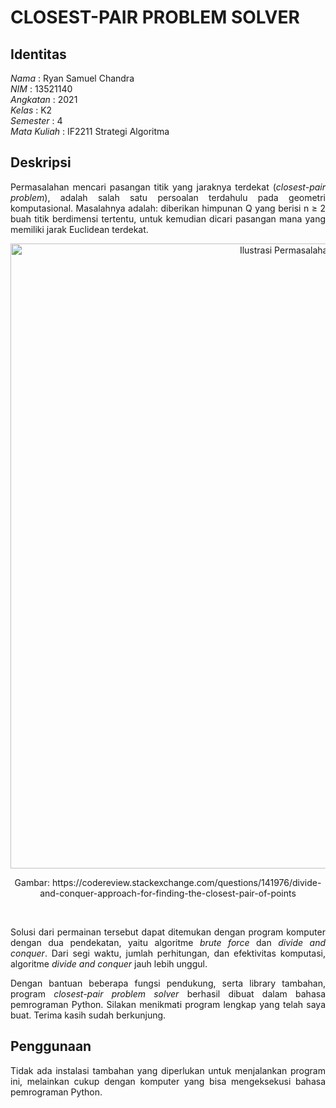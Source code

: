 # CLOSEST-PAIR PROBLEM SOLVER
## Identitas
*Nama* : Ryan Samuel Chandra<br />
*NIM* : 13521140<br />
*Angkatan* : 2021<br />
*Kelas* : K2<br />
*Semester* : 4<br />
*Mata Kuliah* : IF2211 Strategi Algoritma

## Deskripsi
<p align="justify">Permasalahan mencari pasangan titik yang jaraknya terdekat (<i>closest-pair problem</i>), adalah salah satu persoalan terdahulu pada geometri komputasional. Masalahnya adalah: diberikan himpunan Q yang berisi n ≥ 2 buah titik berdimensi tertentu, untuk kemudian dicari pasangan mana yang memiliki jarak Euclidean terdekat.</p>
<p align="center">
  <img width="1000" src="https://i.imgur.com/bm0vid8.png" alt="Ilustrasi Permasalahan <i>Closest-Pair</i>">
</p>
<p align="center">Gambar: https://codereview.stackexchange.com/questions/141976/divide-and-conquer-approach-for-finding-the-closest-pair-of-points</p><br />

<p align="justify">Solusi dari permainan tersebut dapat ditemukan dengan program komputer dengan dua pendekatan, yaitu algoritme <i>brute force</i> dan <i>divide and conquer</i>. Dari segi waktu, jumlah perhitungan, dan efektivitas komputasi, algoritme <i>divide and conquer</i> jauh lebih unggul.</p>

<p align="justify">Dengan bantuan beberapa fungsi pendukung, serta library tambahan, program <i>closest-pair problem solver</i> berhasil dibuat dalam bahasa pemrograman Python. Silakan menikmati program lengkap yang telah saya buat. Terima kasih sudah berkunjung.</p>


## Penggunaan
<p align="justify">Tidak ada instalasi tambahan yang diperlukan untuk menjalankan program ini, melainkan cukup dengan komputer yang bisa mengeksekusi bahasa pemrograman Python.</p>
